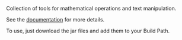 Collection of tools for mathematical operations and text manipulation.

See the [documentation](https://pedrovictori.github.io/com.victori.toolbox/) for more details.

To use, just download the jar files and add them to your Build Path.
